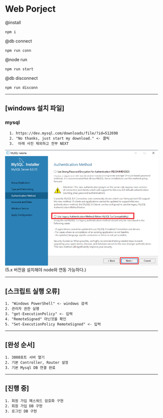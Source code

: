 # Web Porject  
  
@install  

    npm i

@db connect  

    npm run conn  
    
@node run  

    npm run start  

@db disconnect  

    npm run disconn  


------------  
## [windows 설치 파일]  
### mysql  
      1. https://dev.mysql.com/downloads/file/?id=512698  
      2. "No thanks, just start my download." <- 클릭  
      3.  아래 사진 제외하고 전부 NEXT  
![DB설치](./mysqlSelect.png)  
          (5.x 버전을 설치해야 node와 연동 가능하다.) 

  ------------ 
## [스크립트 실행 오류]  
    1. "Windows PowerShell" <- windows 검색  
    2. 관리자 권한 실행  
    3. "get-ExecutionPolicy" <- 입력  
    4. "RemoteSigned" 아닌것을 확인  
    5. "Set-ExecutionPolicy RemoteSigned" <- 입력  

------------  
## [완성 순서]  
    1. 3000포트 서버 열기  
    2. 기본 Controller, Router 설정  
    3. 기본 Mysql DB 연결 완료  

------------  
## [진행 중]  
    1. 회원 가입 패스워드 암호화 구현  
    2. 회원 가입 DB 구현  
    3. 로그인 DB 구현  
